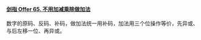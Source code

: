 #### [剑指 Offer 65. 不用加减乘除做加法](https://leetcode.cn/problems/bu-yong-jia-jian-cheng-chu-zuo-jia-fa-lcof/)

数字的原码、反码、补码，做加法统一用补码，加法用三个位操作等价，先异或、与后左移一位、再异或。